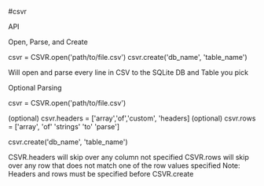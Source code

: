#csvr

API 

Open, Parse, and Create

csvr = CSVR.open('path/to/file.csv')
csvr.create('db_name', 'table_name')

Will open and parse every line in CSV to the SQLite DB and Table you pick

Optional Parsing

csvr = CSVR.open('path/to/file.csv')

(optional) csvr.headers = ['array','of','custom', 'headers]
(optional) csvr.rows = ['array', 'of' 'strings' 'to' 'parse']

csvr.create('db_name', 'table_name')

CSVR.headers will skip over any column not specified
CSVR.rows will skip over any row that does not match one of the row values specified
Note: Headers and rows must be specified before CSVR.create